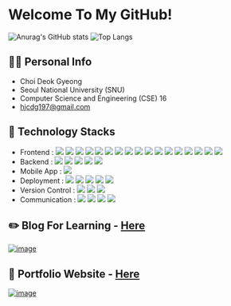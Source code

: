 # Welcome To My GitHub!

![Anurag's GitHub stats](https://github-readme-stats-sand-six-91.vercel.app/api?username=hjcdg1&show_icons=true&count_private=true&line_height=24&theme=dracula&hide=stars)
![Top Langs](https://github-readme-stats-sand-six-91.vercel.app/api/top-langs/?username=hjcdg1&layout=compact&theme=dracula)

## 🙋‍♂️ Personal Info
- Choi Deok Gyeong
- Seoul National University (SNU)
- Computer Science and Engineering (CSE) 16
- hjcdg197@gmail.com

## 🔨 Technology Stacks
- Frontend : <span><img src="https://img.shields.io/badge/HTML-e34f26?style=flat&logo=html5&logoColor=white"/></span>
<span><img src="https://img.shields.io/badge/CSS-1572b6?style=flat&logo=css3&logoColor=white"/></span>
<span><img src="https://img.shields.io/badge/JavaScript-dbab09?style=flat&logo=javascript&logoColor=white"/></span>
<span><img src="https://img.shields.io/badge/TypeScript-3178C6?style=flat&logo=typescript&logoColor=white"/></span>
<span><img src="https://img.shields.io/badge/Sass-cc6699?style=flat&logo=sass&logoColor=white"/></span>
<span><img src="https://img.shields.io/badge/React-61dafb?style=flat&logo=react&logoColor=white"/></span>
<span><img src="https://img.shields.io/badge/Redux-764abc?style=flat&logo=redux&logoColor=white"/></span>
<span><img src="https://img.shields.io/badge/Saga-89d96d?style=flat&logo=redux-saga&logoColor=white"/></span>
<span><img src="https://img.shields.io/badge/jQuery-0769ad?style=flat&logo=jquery&logoColor=white"/></span>
<span><img src="https://img.shields.io/badge/Next.js-000000?style=flat&logo=next.js&logoColor=white"/></span>
<span><img src="https://img.shields.io/badge/Recoil-3474DE?style=flat&logo=recoil&logoColor=white"/></span>
<span><img src="https://img.shields.io/badge/Bootstrap-7952B3?style=flat&logo=bootstrap&logoColor=white"/></span>
<span><img src="https://img.shields.io/badge/Tailwind CSS-06B6D4?style=flat&logo=tailwind-css&logoColor=white"/></span>
<span><img src="https://img.shields.io/badge/Flowbite-1A41DB?style=flat&logo=flowbite&logoColor=white"/></span>
<span><img src="https://img.shields.io/badge/React Query-FF4154?style=flat&logo=react-query&logoColor=white"/></span>
<span><img src="https://img.shields.io/badge/React Hook Form-EC5990?style=flat&logo=react-hook-form&logoColor=white"/></span>
<span><img src="https://img.shields.io/badge/Zustand-5D4924?style=flat&logo=zustand&logoColor=white"/></span><br/>
- Backend : <span><img src="https://img.shields.io/badge/Python-3776AB?style=flat&logo=python&logoColor=white"/></span>
<span><img src="https://img.shields.io/badge/Django-092e20?style=flat&logo=django&logoColor=white"/></span>
<span><img src="https://img.shields.io/badge/PostgreSQL-336791?style=flat&logo=postgresql&logoColor=white"/></span>
<span><img src="https://img.shields.io/badge/Firebase-FFCA28?style=flat&logo=firebase&logoColor=white"/></span>
<span><img src="https://img.shields.io/badge/Supabase-3FCF8E?style=flat&logo=supabase&logoColor=white"/></span><br/>
- Mobile App : <span><img src="https://img.shields.io/badge/React Native-61dafb?style=flat&logo=react&logoColor=white"/></span><br/>
- Deployment : <span><img src="https://img.shields.io/badge/AWS-232f3e?style=flat&logo=amazon-aws&logoColor=white"/></span>
<span><img src="https://img.shields.io/badge/Netlify-00c7b7?style=flat&logo=netlify&logoColor=white"/></span>
<span><img src="https://img.shields.io/badge/Vercel-000000?style=flat&logo=vercel&logoColor=white"/></span>
<span><img src="https://img.shields.io/badge/Docker-2496ED?style=flat&logo=docker&logoColor=white"/></span>
<span><img src="https://img.shields.io/badge/Heroku-430098?style=flat&logo=heroku&logoColor=white"/></span><br/>
- Version Control : <span><img src="https://img.shields.io/badge/Git-f05032?style=flat&logo=git&logoColor=white"/></span>
<span><img src="https://img.shields.io/badge/GitHub-181717?style=flat&logo=github&logoColor=white"/></span>
<span><img src="https://img.shields.io/badge/Bitbucket-0052cc?style=flat&logo=bitbucket&logoColor=white"/></span><br/>
- Communication : <span><img src="https://img.shields.io/badge/Jira-0052cc?style=flat&logo=jira&logoColor=white"/></span>
<span><img src="https://img.shields.io/badge/Confluence-0052cc?style=flat&logo=confluence&logoColor=white"/></span>
<span><img src="https://img.shields.io/badge/Zeplin-ffbe22?style=flat"/></span>
<span><img src="https://img.shields.io/badge/Figma-f24e1e?style=flat&logo=figma&logoColor=white"/></span><br/>

## ✏️ Blog For Learning - <a href="https://it-eldorado.tistory.com">Here</a>
[![image](https://user-images.githubusercontent.com/40573259/153624815-81711042-78c9-4c50-b358-55fde89ed6d7.png)](https://it-eldorado.tistory.com)

## 📝 Portfolio Website - <a href="https://cdg-portfolio.com">Here</a>
[![image](https://user-images.githubusercontent.com/40573259/153706944-9629da7f-6c01-4e9f-bef8-a1e61c6940ae.png)](https://cdg-portfolio.com)
